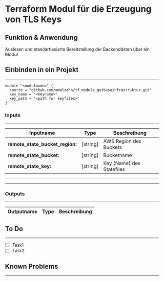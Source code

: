 # Terraform Modul für die Erzeugung von TLS Keys

## Funktion & Anwendung

Auslesen und standartiesierte Bereitstellung der Backenddaten über ein Modul

## Einbinden in ein Projekt

---

```HCL
module "<modulname>" {
  source = "github.com/mmalzahn/tf_module_getbaseinfrastruktur.git"
  key_name = "<keyname>"
  key_path = "<path for keyfiles>"
}
```

### Inputs

---

|Inputname|Type|Beschreibung|
|---|---|---|
|**remote_state_bucket_region:** |[string]| AWS Region des Buckets|
|**remote_state_bucket:** |[string]|Bucketname|
|**remote_state_key:** |[string]| Key (Name) des Statefiles|

---
---

### Outputs

---

|Outputname|Type|Beschreibung|
|---|---|---|


## To Do

---

- [ ] Task1
- [ ] Task2

## Known Problems

---
